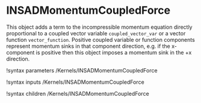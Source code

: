 # INSADMomentumCoupledForce

This object adds a term to the incompressible momentum equation directly
proportional to a coupled vector variable `coupled_vector_var` or a vector
function `vector_function`. Positive coupled variable or function components represent
momentum sinks in that component direction, e.g. if the x-component is positive then this
object imposes a momentum sink in the +x direction.

!syntax parameters /Kernels/INSADMomentumCoupledForce

!syntax inputs /Kernels/INSADMomentumCoupledForce

!syntax children /Kernels/INSADMomentumCoupledForce
